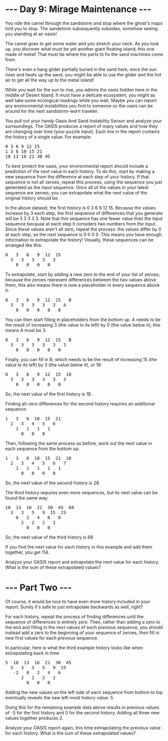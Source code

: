 # --- Day 9: Mirage Maintenance ---

You ride the camel through the sandstorm and stop where the ghost's maps told you to stop. The sandstorm subsequently subsides, somehow seeing you standing at an oasis!

The camel goes to get some water and you stretch your neck. As you look up, you discover what must be yet another giant floating island, this one made of metal! That must be where the parts to fix the sand machines come from.

There's even a hang glider partially buried in the sand here; once the sun rises and heats up the sand, you might be able to use the glider and the hot air to get all the way up to the metal island!

While you wait for the sun to rise, you admire the oasis hidden here in the middle of Desert Island. It must have a delicate ecosystem; you might as well take some ecological readings while you wait. Maybe you can report any environmental instabilities you find to someone so the oasis can be around for the next sandstorm-worn traveler.

You pull out your handy Oasis And Sand Instability Sensor and analyze your surroundings. The OASIS produces a report of many values and how they are changing over time (your puzzle input). Each line in the report contains the history of a single value. For example:

<pre>
0 3 6 9 12 15
1 3 6 10 15 21
10 13 16 21 30 45
</pre>

To best protect the oasis, your environmental report should include a prediction of the next value in each history. To do this, start by making a new sequence from the difference at each step of your history. If that sequence is not all zeroes, repeat this process, using the sequence you just generated as the input sequence. Once all of the values in your latest sequence are zeroes, you can extrapolate what the next value of the original history should be.

In the above dataset, the first history is 0 3 6 9 12 15. Because the values increase by 3 each step, the first sequence of differences that you generate will be 3 3 3 3 3. Note that this sequence has one fewer value than the input sequence because at each step it considers two numbers from the input. Since these values aren't all zero, repeat the process: the values differ by 0 at each step, so the next sequence is 0 0 0 0. This means you have enough information to extrapolate the history! Visually, these sequences can be arranged like this:

<pre>
0   3   6   9  12  15
  3   3   3   3   3
    0   0   0   0
</pre>

To extrapolate, start by adding a new zero to the end of your list of zeroes; because the zeroes represent differences between the two values above them, this also means there is now a placeholder in every sequence above it:

<pre>
0   3   6   9  12  15   B
  3   3   3   3   3   A
    0   0   0   0   0
</pre>

You can then start filling in placeholders from the bottom up. A needs to be the result of increasing 3 (the value to its left) by 0 (the value below it); this means A must be 3:

<pre>
0   3   6   9  12  15   B
  3   3   3   3   3   3
    0   0   0   0   0
</pre>

Finally, you can fill in B, which needs to be the result of increasing 15 (the value to its left) by 3 (the value below it), or 18:

<pre>
0   3   6   9  12  15  18
  3   3   3   3   3   3
    0   0   0   0   0
</pre>

So, the next value of the first history is 18.

Finding all-zero differences for the second history requires an additional sequence:

<pre>
1   3   6  10  15  21
  2   3   4   5   6
    1   1   1   1
      0   0   0
</pre>

Then, following the same process as before, work out the next value in each sequence from the bottom up:

<pre>
1   3   6  10  15  21  28
  2   3   4   5   6   7
    1   1   1   1   1
      0   0   0   0
</pre>

So, the next value of the second history is 28.

The third history requires even more sequences, but its next value can be found the same way:

<pre>
10  13  16  21  30  45  68
  3   3   5   9  15  23
    0   2   4   6   8
      2   2   2   2
        0   0   0
</pre>

So, the next value of the third history is 68.

If you find the next value for each history in this example and add them together, you get 114.

Analyze your OASIS report and extrapolate the next value for each history. What is the sum of these extrapolated values?

# --- Part Two ---

Of course, it would be nice to have even more history included in your report. Surely it's safe to just extrapolate backwards as well, right?

For each history, repeat the process of finding differences until the sequence of differences is entirely zero. Then, rather than adding a zero to the end and filling in the next values of each previous sequence, you should instead add a zero to the beginning of your sequence of zeroes, then fill in new first values for each previous sequence.

In particular, here is what the third example history looks like when extrapolating back in time:

<pre>
5  10  13  16  21  30  45
  5   3   3   5   9  15
   -2   0   2   4   6
      2   2   2   2
        0   0   0
</pre>

Adding the new values on the left side of each sequence from bottom to top eventually reveals the new left-most history value: 5.

Doing this for the remaining example data above results in previous values of -3 for the first history and 0 for the second history. Adding all three new values together produces 2.

Analyze your OASIS report again, this time extrapolating the previous value for each history. What is the sum of these extrapolated values?
